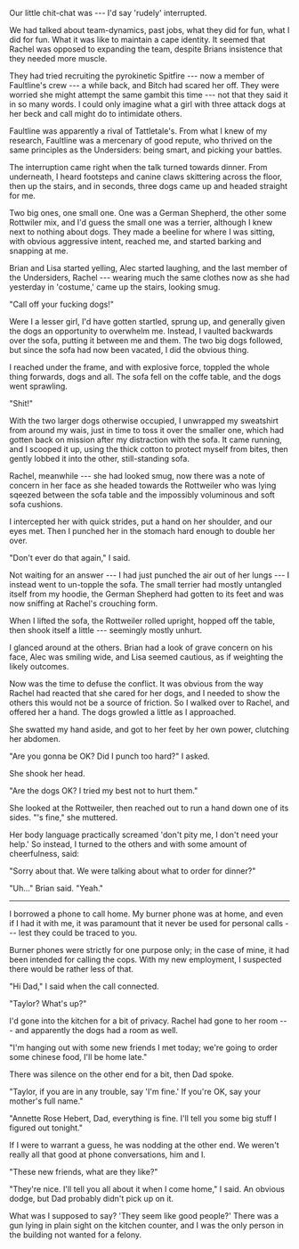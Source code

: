 Our little chit-chat was --- I'd say 'rudely' interrupted.

We had talked about team-dynamics, past jobs, what they did for fun, what I did for
fun. What it was like to maintain a cape identity. It seemed that Rachel was opposed
to expanding the team, despite Brians insistence that they needed more muscle.

They had tried recruiting the pyrokinetic Spitfire --- now a member of Faultline's crew ---
a while back, and Bitch had scared her off. They were worried she might attempt the same gambit
this time --- not that they said it in so many words. I could only imagine what a girl
with three attack dogs at her beck and call might do to intimidate others.

Faultline was apparently a rival of Tattletale's. From what I knew of my research, Faultline
was a mercenary of good repute, who thrived on the same principles as the Undersiders: being
smart, and picking your battles.

The interruption came right when the talk turned towards dinner. From underneath, I heard
footsteps and canine claws skittering across the floor, then up the stairs, and in seconds,
three dogs came up and headed straight for me.

Two big ones, one small one. One was a German Shepherd, the other some Rottwiler mix, and
I'd guess the small one was a terrier, although I knew next to nothing about dogs. They made 
a beeline for where I was sitting, with obvious aggressive intent, reached me, and started barking
and snapping at me.

Brian and Lisa started yelling, Alec started laughing, and the last member of the Undersiders,
Rachel --- wearing much the same clothes now as she had yesterday in 'costume,' came up the stairs,
looking smug.

"Call off your fucking dogs!"

Were I a lesser girl, I'd have gotten startled, sprung up, and generally given the dogs
an opportunity to overwhelm me. Instead, I vaulted backwards over the sofa, putting it between me
and them. The two big dogs followed, but since the sofa had now been vacated, I did the obvious thing.

I reached under the frame, and with explosive force, toppled the whole thing
forwards, dogs and all. The sofa fell on the coffe table, and the dogs went sprawling. 

"Shit!"

With the two larger dogs otherwise occupied, I unwrapped my sweatshirt from around my wais, just
in time to toss it over the smaller one, which had gotten back on mission after my distraction with the
sofa. It came running, and I scooped it up, using the thick cotton to protect myself from bites, then
gently lobbed it into the other, still-standing sofa.

Rachel, meanwhile --- she had looked smug, now there was a note of concern in her face as she headed
towards the Rottweiler who was lying sqeezed between the sofa table and the impossibly voluminous and
soft sofa cushions.

I intercepted her with quick strides, put a hand on her shoulder, and our eyes met. Then I punched her in
the stomach hard enough to double her over.

"Don't ever do that again," I said.

Not waiting for an answer --- I had just punched the air out of her lungs --- I instead went to un-topple
the sofa. The small terrier had mostly untangled itself from my hoodie, the German Shepherd had gotten to its
feet and was now sniffing at Rachel's crouching form.

When I lifted the sofa, the Rottweiler rolled upright, hopped off the table, then shook itself a little ---
seemingly mostly unhurt.

I glanced around at the others. Brian had a look of grave concern on his face, Alec was smiling wide,
and Lisa seemed cautious, as if weighting the likely outcomes.

Now was the time to defuse the conflict. It was obvious from the way Rachel had reacted that she cared for
her dogs, and I needed to show the others this would not be a source of friction. So I walked over to Rachel,
and offered her a hand. The dogs growled a little as I approached.

She swatted my hand aside, and got to her feet by her own power, clutching her abdomen.

"Are you gonna be OK? Did I punch too hard?" I asked.

She shook her head.

"Are the dogs OK? I tried my best not to hurt them."

She looked at the Rottweiler, then reached out to run a hand down one of its sides.
"'s fine," she muttered.

Her body language practically screamed 'don't pity me, I don't need your help.' So instead, I turned
to the others and with some amount of cheerfulness, said:

"Sorry about that. We were talking about what to order for dinner?"

"Uh..." Brian said. "Yeah."

----

I borrowed a phone to call home. My burner phone was at home, and even if I had it with me, it was
paramount that it never be used for personal calls --- lest they could be traced to you.

Burner phones were strictly for one purpose only; in the case of mine, it had been intended for calling the cops.
With my new employment, I suspected there would be rather less of that.

"Hi Dad," I said when the call connected.

"Taylor? What's up?"

I'd gone into the kitchen for a bit of privacy. Rachel had gone to her room --- and apparently the dogs
had a room as well.

"I'm hanging out with some new friends I met today; we're going to order some chinese food, I'll be
home late."

There was silence on the other end for a bit, then Dad spoke.

"Taylor, if you are in any trouble, say 'I'm fine.' If you're OK, say your mother's full name."

"Annette Rose Hebert, Dad, everything is fine. I'll tell you some big stuff I figured out tonight."

If I were to warrant a guess, he was nodding at the other end. We weren't really all that good
at phone conversations, him and I.

"These new friends, what are they like?"

"They're nice. I'll tell you all about it when I come home," I said. An obvious dodge, but Dad
probably didn't pick up on it.

What was I supposed to say? 'They seem like good people?' There was a gun lying in plain sight
on the kitchen counter, and I was the only person in the building not wanted for a felony.
